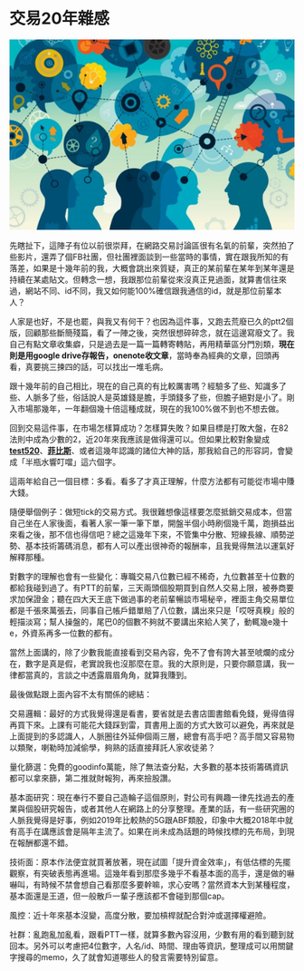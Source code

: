 # 交易20年雜感

![](../.gitbook/assets/chat.jpg)

先瞎扯下，這陣子有位以前很崇拜，在網路交易討論區很有名氣的前輩，突然拍了些影片，還弄了個FB社團，但社團裡面談到一些當時的事情，實在跟我所知的有落差，如果是十幾年前的我，大概會跳出來質疑，真正的某前輩在某年到某年還是持續在某處貼文。但轉念一想，我跟那位前輩從來沒真正見過面，就算書信往來過，網站不同、id不同，我又如何能100%確信跟我通信的id，就是那位前輩本人？ 

人家是也好，不是也罷，與我又有何干？也因為這件事，又跑去荒廢已久的ptt2個版，回顧那些斷簡殘篇，看了一陣之後，突然很想碎碎念，就在這邊寫廢文了。我自己有點文章收集癖，只是過去是一篇一篇轉寄轉貼，再用精華區分門別類，**現在則是用google drive存報告，onenote收文章**，當時奉為經典的文章，回頭再看，真要挑三揀四的話，可以找出一堆毛病。

跟十幾年前的自己相比，現在的自己真的有比較厲害嗎？經驗多了些、知識多了些、人脈多了些，俗話說人是英雄錢是膽，手頭錢多了些，但膽子絕對是小了。剛入市場那幾年，一年翻個幾十倍這種成就，現在的我100%做不到也不想去做。

回到交易這件事，在市場怎樣算成功？怎樣算失敗？如果目標是打敗大盤，在82法則中成為少數的2，近20年來我應該是做得還可以。但如果比較對象變成[**test520**](https://www.ptt.cc/bbs/Stock/search?q=author%3Atest520)、[**菲比斯**](https://www.ptt.cc/bbs/Stock/search?q=author%3Aphcebus)、或者這幾年認識的諸位大神的話，那我給自己的形容詞，會變成「半瓶水響叮噹」這六個字。

這兩年給自己一個目標：多看。看多了才真正理解，什麼方法都有可能從市場中賺大錢。

隨便舉個例子：做短tick的交易方式。我很難想像這樣要怎麼抵銷交易成本，但當自己坐在人家後面，看著人家一筆一筆下單，開盤半個小時刷個幾千萬，跑損益出來看之後，那不信也得信吧？總之這幾年下來，不管集中分散、短線長線、順勢逆勢、基本技術籌碼消息，都有人可以產出很神奇的報酬率，且我覺得無法以運氣好解釋那種。

對數字的理解也會有一些變化：專職交易八位數已經不稀奇，九位數甚至十位數的都給我碰到過了。有PTT的前輩，三天兩頭個股期買到自然人交易上限，被券商要求加保證金；聽在四大天王底下做過事的老前輩暢談市場秘辛，裡面主角交易單位都是千張來萬張去，同事自己帳戶錯單賠了八位數，講出來只是「哎呀真糗」般的輕描淡寫；幫人操盤的，尾巴0的個數不夠就不要講出來給人笑了，動輒幾e幾十e，外資系再多一位數的都有。

當然上面講的，除了少數我能直接看到交易內容，免不了會有誇大甚至唬爛的成分在，數字是真是假，老實說我也沒那麼在意。我的大原則是，只要你願意講，我一律都當真的，言談之中透露眉眉角角，就算我賺到。

最後做點跟上面內容不太有關係的總結：

交易邏輯：最好的方式我覺得還是看書，要省就是去書店圖書館看免錢，覺得值得再買下來。上課有可能花大錢踩到雷，買書用上面的方式大致可以避免，再來就是上面提到的多認識人，人脈圈往外延伸個兩三層，總會有高手吧？高手間又容易物以類聚，喇勒時加減偷學，夠熟的話直接拜託人家收徒弟？

量化篩選：免費的goodinfo萬能，除了無法查分點，大多數的基本技術籌碼資訊都可以拿來篩，第二推就財報狗，再來撿股讚。

基本面研究：現在奉行不要自己造輪子這個原則，對公司有興趣一律先找過去的產業與個股研究報告，或者其他人在網路上的分享整理。產業的話，有一些研究圈的人脈我覺得是好事，例如2019年比較熱的5G跟ABF類股，印象中大概2018年中就有高手在講應該會是隔年主流了。如果在尚未成為話題的時候找標的先布局，到現在報酬都還不錯。

技術面：原本作法便宜就買著放著，現在試圖「提升資金效率」，有低估標的先擺觀察，有突破表態再進場。這幾年看到那麼多幾乎不看基本面的高手，還是做的嚇嚇叫，有時候不禁會想自己看那麼多要幹嘛，求心安嗎？當然資本大到某種程度，基本面還是王道，但一般散戶一輩子應該都不會碰到那個cap。

風控：近十年來基本沒變，高度分散，要加槓桿就配合對沖或選擇權避險。

社群：亂跑亂加亂看，跟看PTT一樣，就算多數內容沒用，少數有用的看到聽到就回本。另外可以考慮把4位數字，人名/id、時間、理由等資訊，整理成可以用關鍵字搜尋的memo，久了就會知道哪些人的發言需要特別留意。

